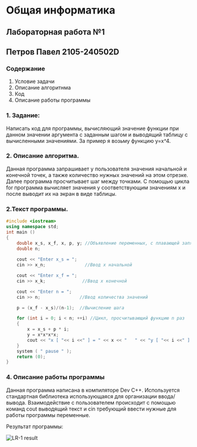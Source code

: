 # Общая информатика
## Лабораторная работа №1
## Петров Павел 2105-240502D
### Содержание
1. Условие задачи
2. Описание алгоритнма
3. Код
4. Описание работы программы
### 1. Задание:

Написать код для программы, вычисляющий значение функции при данном значении аргумента с заданным шагом и выводящий таблицу с вычисленными значениями. За пример я возьму функцию y=x^4.

### 2. Описание алгоритма.

Данная программа запрашивает у пользователя значения начальной и конечной точек, а также количество нужных значений на этом отрезке. Далее программа просчитывает шаг между точками. С помощью цикла for программа вычисляет значения y соответствующим значениям x и после выводит их на экран в виде таблицы.

### 2.Текст программы.

```c++
#include <iostream>
using namespace std;
int main ()
{
	double x_s, x_f, x, p, y; //Объявление переменных, с плавающей запятой
	double n;
	
	cout << "Enter x_s = "; 
	cin >> x_n;               //Ввод x начальной

	cout << "Enter x_f = ";
	cin >> x_k;              //Ввод x конечной

	cout << "Enter n = ";
	cin >> n;               //Ввод количества значений

	p = (x_f - x_s)/(n-1);  //Вычисление шага

	for (int i = 0; i < n; ++i) //Цикл, просчитывающий функцию n раз
	{
		x = x_s + p * i;
		y = x*x*x*x;
		cout << "x [ "<< i <<" ] = " << x << "   " << "y [ "<< i <<" ] = " << y << endl;  //Вывод готовых данных на экран
	}
	system ( " pause " );
	return (0);
}
```
### 4. Описание работы программы
Данная программа написана в компиляторе Dev C++. Используется стандартная библиотека <iostream> использующаяся для организации ввода/вывода. Взаимодействие с пользователем происходит с помощью команд cout выводящий текст и cin требующий ввести нужные для работы программы переменные.
 
 Результат программы:
  
![LR-1 result](https://user-images.githubusercontent.com/99655386/172909478-e884534b-aaff-489a-b731-b1ba097af901.png)
